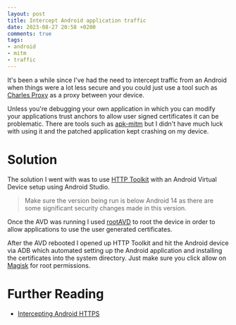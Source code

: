 ```yaml
---
layout: post
title: Intercept Android application traffic
date: 2023-08-27 20:58 +0200
comments: true
tags:
- android
- mitm
- traffic
---
```


It's been a while since I've had the need to intercept traffic from an Android when things were a lot less secure and you could just use a tool such as [Charles Proxy][0] as a proxy between your device.

Unless you're debugging your own application in which you can modify your applications trust anchors to allow user signed certificates it can be problematic. There are tools such as [apk-mitm][3] but I didn't have much luck with using it and the patched application kept crashing on my device.

# Solution

The solution I went with was to use [HTTP Toolkit][1] with an Android Virtual Device setup using Android Studio. 

> Make sure the version being run is below Android 14 as there are some significant security changes made in this version.

Once the AVD was running I used [rootAVD][4] to root the device in order to allow applications to use the user generated certificates.

After the AVD rebooted I opened up HTTP Toolkit and hit the Android device via ADB which automated setting up the Android application and installing the certificates into the system directory. Just make sure you click allow on [Magisk][5] for root permissions.

# Further Reading

- [Intercepting Android HTTPS][3]


[0]: https://www.charlesproxy.com/
[1]: https://httptoolkit.com/
[2]: https://httptoolkit.com/blog/intercepting-android-https/
[3]: https://github.com/shroudedcode/apk-mitm
[4]: https://github.com/newbit1/rootAVD
[5]: https://github.com/topjohnwu/Magisk
